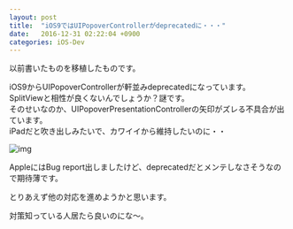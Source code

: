 ```yaml
---
layout: post
title:  "iOS9ではUIPopoverControllerがdeprecatedに・・・"
date:   2016-12-31 02:22:04 +0900
categories: iOS-Dev
---
```

以前書いたものを移植したものです。

iOS9からUIPopoverControllerが軒並みdeprecatedになっています。  
SplitViewと相性が良くないんでしょうか？謎です。  
そのせいなのか、UIPopoverPresentationControllerの矢印がズレる不具合が出ています。  
iPadだと吹き出しみたいで、カワイイから維持したいのに・・  

![img](https://3.bp.blogspot.com/-2rsnpXnXv5k/Vd6hqnBixlI/AAAAAAAAAFg/jKV0gj4Wzqc/s320/UIPopover_datausagecat.png)

AppleにはBug report出しましたけど、deprecatedだとメンテしなさそうなので期待薄です。

とりあえず他の対応を進めようかと思います。

対策知っている人居たら良いのにな〜。
